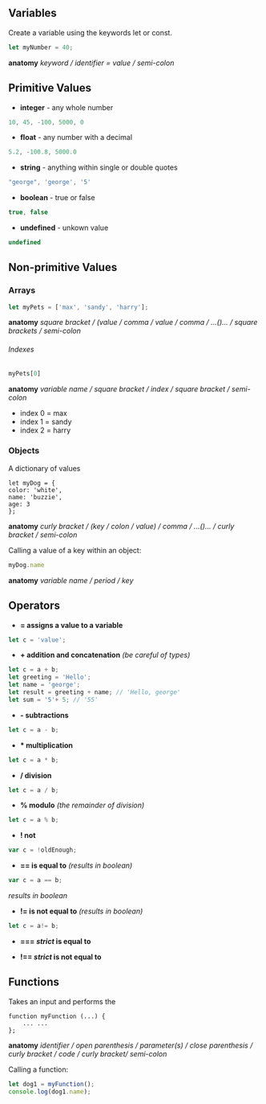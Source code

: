 ## Variables

Create a variable using the keywords let or const.

```javascript
let myNumber = 40;
```

**anatomy** *keyword / identifier = value / semi-colon*


## Primitive Values
* **integer** - any whole number

```javascript
10, 45, -100, 5000, 0
```

* **float** - any number with a decimal

```javascript
5.2, -100.8, 5000.0
```

* **string** - anything within single or double quotes

```javascript
"george", 'george', '5'
```

* **boolean** - true or false

```javascript
true, false
```

* **undefined** - unkown value

```javascript
undefined
```

## Non-primitive Values

### Arrays

```javascript
let myPets = ['max', 'sandy', 'harry'];
```

**anatomy** *square bracket / (value / comma / value / comma / ...()... / square brackets / semi-colon*

###### Indexes

```javascript
myPets[0]
```

**anatomy** *variable name / square bracket / index / square bracket / semi-colon*

* index 0 = max
* index 1 = sandy
* index 2 = harry

### Objects

A dictionary of values

```
let myDog = {
color: 'white',
name: 'buzzie',
age: 3
};
```
**anatomy** *curly bracket / (key / colon / value) / comma / ...()... / curly bracket / semi-colon*

Calling a value of a key within an object:

```javascript
myDog.name
```

**anatomy** *variable name / period / key*

## Operators

* **= assigns a value to a variable**

```javascript
let c = 'value';
```

* **+ addition and concatenation** *(be careful of types)* 

```javascript
let c = a + b;
let greeting = 'Hello';
let name = 'george';
let result = greeting + name; // 'Hello, george'
let sum = '5'+ 5; // '55'
```

* **- subtractions**

```javascript
let c = a - b;
```

* __* multiplication__

```javascript
let c = a * b;
```

* **/ division**

```javascript
let c = a / b;
```

* **% modulo** *(the remainder of division)*

```javascript
let c = a % b;
```

* **! not**

```javascript
var c = !oldEnough;
```

* **== is equal to** *(results in boolean)*

```javascript
var c = a == b;
```

*results in boolean*

* **!= is not equal to** *(results in boolean)*

```javascript
let c = a!= b;
```

* **=== *strict* is equal to**

* **!== *strict* is not equal to**

## Functions

Takes an input and performs the 

```javascipt
function myFunction (...) {
	... ...
};
```

**anatomy** *identifier / open parenthesis / parameter(s) / close parenthesis / curly bracket / code / curly bracket/ semi-colon*

Calling a function:

```javascript
let dog1 = myFunction();
console.log(dog1.name);
```

